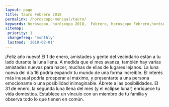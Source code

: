 ```yaml
---
layout: page
title: Tauro Febrero 2018 
permalink: /horoscopo-mensual/tauro/
keywords: horóscopo, horóscopo 2018,  Febrero, horoscopo Febrero,horóscopo esperanza gracia, horoscop, horóscopos gratis, horoscopo tauro, horoscopo tauro 2018, Tarot, Astrologia, Zodíaco, tauro, horoscopo gratis, horoscopo del mes 
sitemap:
 priority: 1
 changefreq: 'monthly'
 lastmod: '2018-02-01'
---
```


 ¡Feliz año nuevo! El 1 de enero, amistades y gente del vecindario están a tu lado durante la luna llena. A medida que el mes avanza, también hay varias amistades nuevas para hacer, muchas de ellas de lugares lejanos. La luna nueva del día 16 podría expandir tu mundo de una forma increíble. El interés más inusual podría prosperar al máximo, y presentarte a una persona emocionante o una posibilidad inimaginable. Ábrete a las posibilidades. El 31 de enero, la segunda luna llena del mes (y el eclipse lunar) enriquece tu vida doméstica. Establece un vínculo con un miembro de tu familia y observa todo lo que tienen en común. 
